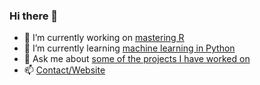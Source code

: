 ### Hi there 👋

- 🔭 I’m currently working on [mastering R](https://pinedo.org/R)
- 🌱 I’m currently learning [machine learning in Python](https://github.com/odenipinedo/Python)
- 💬 Ask me about [some of the projects I have worked on](https://github.com/odenipinedo/projects)
- 📫 [Contact/Website](https://pinedo.org)

<!--- 

Here are some ideas to get you started:

- 👯 I’m looking to collaborate on ...
- 🤔 I’m looking for help with ...
- 😄 Pronouns: ...
- ⚡ Fun fact: ...
-->

